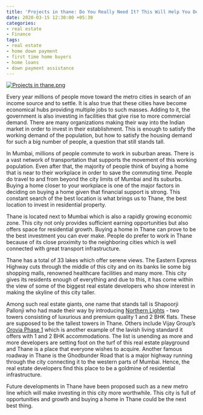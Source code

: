 ```yaml
---
title: 'Projects in thane: Do You Really Need It? This Will Help You Decide!'
date: 2020-03-15 12:30:00 +05:30
categories:
- real estate
- Finance
tags:
- real estate
- home down payment
- first time home buyers
- home loans
- down payment assistance
---
```


[![Projects in thane.png](/uploads/Projects%20in%20thane.png)](https://homecapital.in/offering)

Every year millions of people move toward the metro cities in search of an income source and to settle. It is also true that these cities have become economical hubs providing multiple jobs to such masses. Adding to it, the government is also investing in facilities that give rise to more commercial demand. There are many organizations making their way into the Indian market in order to invest in their establishment. This is enough to satisfy the working demand of the population, but how to satisfy the housing demand for such a big number of people, a question that still stands tall.


In Mumbai, millions of people commute to work in suburban areas. There is a vast network of transportation that supports the movement of this working population. Even after that, the majority of people think of buying a home that is near to their workplace in order to save the commuting time. People do travel to and from beyond the city limits of Mumbai and its suburbs. Buying a home closer to your workplace is one of the major factors in deciding on buying a home given that financial support is strong. This constant search of the best location is what brings us to Thane, the best location to invest in residential property.


Thane is located next to Mumbai which is also a rapidly growing economic zone. This city not only provides sufficient earning opportunities but also offers space for residential growth. Buying a home in Thane can prove to be the best investment you can ever make. People do prefer to work in Thane because of its close proximity to the neighboring cities which is well connected with great transport infrastructure. 

Thane has a total of 33 lakes which offer serene views. The Eastern Express Highway cuts through the middle of this city and on its banks lie some big shopping malls, renowned healthcare facilities and many more. This city gives its residents enough of everything and due to this, it has come within the view of some of the biggest real estate developers who show interest in making the skyline of this city taller.


Among such real estate giants, one name that stands tall is Shapoorji Pallonji who had made their way by introducing [Northern Lights](https://homecapital.in/property/91/northern-lights-2-bhk) - two towers consisting of luxurious and premium quality 1 and 2 BHK flats. These are supposed to be the tallest towers in Thane. Others include Vijay Group’s [Orovia Phase 1](https://homecapital.in/property/6/orovia-phase-1-2-bhk) which is another example of the lavish living standard it offers with 1 and 2 BHK accommodations. The list is unending as more and more developers are setting foot on the turf of this real estate playground and Thane is a place that everyone wishes to acquire. Another famous roadway in Thane is the Ghodbunder Road that is a major highway running through the city connecting it to the western parts of Mumbai. Hence, the real estate developers find this place to be a goldmine of residential infrastructure.


Future developments in Thane have been proposed such as a new metro line which will make investing in this city more worthwhile. This city is full of opportunities and growth and buying a home in Thane could be the next best thing.